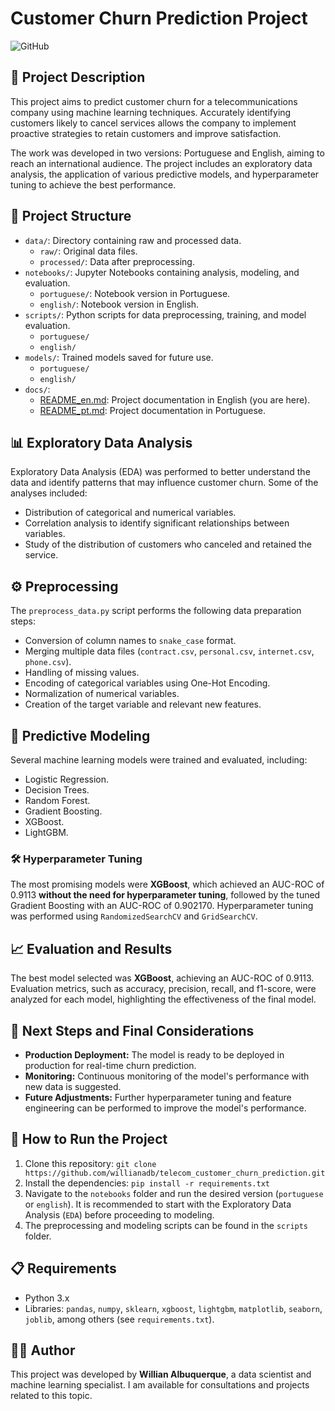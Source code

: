 # Customer Churn Prediction Project
![GitHub](https://img.shields.io/github/license/willianadb/gold_purification_prediction)

## 📄 Project Description
This project aims to predict customer churn for a telecommunications company using machine learning techniques. Accurately identifying customers likely to cancel services allows the company to implement proactive strategies to retain customers and improve satisfaction.

The work was developed in two versions: Portuguese and English, aiming to reach an international audience. The project includes an exploratory data analysis, the application of various predictive models, and hyperparameter tuning to achieve the best performance.

## 📂 Project Structure
- `data/`: Directory containing raw and processed data.
  - `raw/`: Original data files.
  - `processed/`: Data after preprocessing.
- `notebooks/`: Jupyter Notebooks containing analysis, modeling, and evaluation.
  - `portuguese/`: Notebook version in Portuguese.
  - `english/`: Notebook version in English.
- `scripts/`: Python scripts for data preprocessing, training, and model evaluation.
  - `portuguese/`
  - `english/`
- `models/`: Trained models saved for future use.
  - `portuguese/`
  - `english/`
- `docs/`:
  - [README_en.md](docs/README_en.md): Project documentation in English (you are here).
  - [README_pt.md](docs/README_pt.md): Project documentation in Portuguese.
  
## 📊 Exploratory Data Analysis
Exploratory Data Analysis (EDA) was performed to better understand the data and identify patterns that may influence customer churn. Some of the analyses included:
- Distribution of categorical and numerical variables.
- Correlation analysis to identify significant relationships between variables.
- Study of the distribution of customers who canceled and retained the service.

## ⚙️ Preprocessing
The `preprocess_data.py` script performs the following data preparation steps:
- Conversion of column names to `snake_case` format.
- Merging multiple data files (`contract.csv`, `personal.csv`, `internet.csv`, `phone.csv`).
- Handling of missing values.
- Encoding of categorical variables using One-Hot Encoding.
- Normalization of numerical variables.
- Creation of the target variable and relevant new features.

## 🧠 Predictive Modeling
Several machine learning models were trained and evaluated, including:
- Logistic Regression.
- Decision Trees.
- Random Forest.
- Gradient Boosting.
- XGBoost.
- LightGBM.

### 🛠️ Hyperparameter Tuning
The most promising models were **XGBoost**, which achieved an AUC-ROC of 0.9113 **without the need for hyperparameter tuning**, followed by the tuned Gradient Boosting with an AUC-ROC of 0.902170. Hyperparameter tuning was performed using `RandomizedSearchCV` and `GridSearchCV`.

## 📈 Evaluation and Results
The best model selected was **XGBoost**, achieving an AUC-ROC of 0.9113. Evaluation metrics, such as accuracy, precision, recall, and f1-score, were analyzed for each model, highlighting the effectiveness of the final model.

## 🚀 Next Steps and Final Considerations
- **Production Deployment:** The model is ready to be deployed in production for real-time churn prediction.
- **Monitoring:** Continuous monitoring of the model's performance with new data is suggested.
- **Future Adjustments:** Further hyperparameter tuning and feature engineering can be performed to improve the model's performance.

## 📂 How to Run the Project
1. Clone this repository: `git clone https://github.com/willianadb/telecom_customer_churn_prediction.git`
2. Install the dependencies: `pip install -r requirements.txt`
3. Navigate to the `notebooks` folder and run the desired version (`portuguese` or `english`). It is recommended to start with the Exploratory Data Analysis (`EDA`) before proceeding to modeling.
4. The preprocessing and modeling scripts can be found in the `scripts` folder.

## 📋 Requirements
- Python 3.x
- Libraries: `pandas`, `numpy`, `sklearn`, `xgboost`, `lightgbm`, `matplotlib`, `seaborn`, `joblib`, among others (see `requirements.txt`).

## 🧑‍💼 Author
This project was developed by **Willian Albuquerque**, a data scientist and machine learning specialist. I am available for consultations and projects related to this topic.
